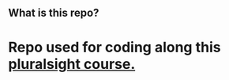 ## What is this repo?

# Repo used for coding along this <a href="https://app.pluralsight.com/library/courses/python-3-fundamentals/table-of-contents">pluralsight course.